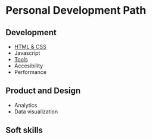 # Personal Development Path

## Development
- [HTML & CSS](development/css.md)
- Javascript
- [Tools](development/tools.md)
- Accesibility
- Performance

## Product and Design
- Analytics
- Data visualization

## Soft skills